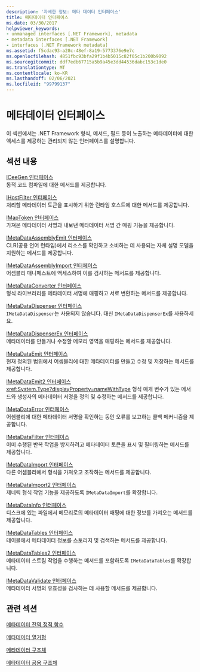 ```yaml
---
description: '자세한 정보: 메타 데이터 인터페이스'
title: 메타데이터 인터페이스
ms.date: 03/30/2017
helpviewer_keywords:
- unmanaged interfaces [.NET Framework], metadata
- metadata interfaces [.NET Framework]
- interfaces (.NET Framework metadata]
ms.assetid: f5cdac93-a28c-48ef-8a19-5773376e9e7c
ms.openlocfilehash: 4851fbc93bfa29f1b4b5015c82f05c1b200b9092
ms.sourcegitcommit: ddf7edb67715a5b9a45e3dd44536dabc153c1de0
ms.translationtype: MT
ms.contentlocale: ko-KR
ms.lasthandoff: 02/06/2021
ms.locfileid: "99799137"
---
```

# <a name="metadata-interfaces"></a>메타데이터 인터페이스

이 섹션에서는 .NET Framework 형식, 메서드, 필드 등이 노출하는 메타데이터에 대한 액세스를 제공하는 관리되지 않는 인터페이스를 설명합니다.  
  
## <a name="in-this-section"></a>섹션 내용  

 [ICeeGen 인터페이스](iceegen-interface.md)  
 동적 코드 컴파일에 대한 메서드를 제공합니다.  
  
 [IHostFilter 인터페이스](ihostfilter-interface.md)  
 처리할 메타데이터 토큰을 표시하기 위한 런타임 호스트에 대한 메서드를 제공합니다.  
  
 [IMapToken 인터페이스](imaptoken-interface.md)  
 가져온 메타데이터 서명과 내보낸 메타데이터 서명 간 매핑 기능을 제공합니다.  
  
 [IMetaDataAssemblyEmit 인터페이스](imetadataassemblyemit-interface.md)  
 CLR(공용 언어 런타임)에서 리소스를 확인하고 소비하는 데 사용되는 자체 설명 모델을 지원하는 메서드를 제공합니다.  
  
 [IMetaDataAssemblyImport 인터페이스](imetadataassemblyimport-interface.md)  
 어셈블리 매니페스트에 액세스하여 이를 검사하는 메서드를 제공합니다.  
  
 [IMetaDataConverter 인터페이스](imetadataconverter-interface.md)  
 형식 라이브러리를 메타데이터 서명에 매핑하고 서로 변환하는 메서드를 제공합니다.  
  
 [IMetaDataDispenser 인터페이스](imetadatadispenser-interface.md)  
 `IMetaDataDispenser`는 사용되지 않습니다. 대신 `IMetaDataDispenserEx`를 사용하세요.  
  
 [IMetaDataDispenserEx 인터페이스](imetadatadispenserex-interface.md)  
 메타데이터를 만들거나 수정할 메모리 영역을 매핑하는 메서드를 제공합니다.  
  
 [IMetaDataEmit 인터페이스](imetadataemit-interface.md)  
 현재 정의된 범위에서 어셈블리에 대한 메타데이터를 만들고 수정 및 저장하는 메서드를 제공합니다.  
  
 [IMetaDataEmit2 인터페이스](imetadataemit2-interface.md)  
 <xref:System.Type?displayProperty=nameWithType> 형식 매개 변수가 있는 메서드와 생성자의 메타데이터 서명을 정의 및 수정하는 메서드를 제공합니다.  
  
 [IMetaDataError 인터페이스](imetadataerror-interface.md)  
 어셈블리에 대한 메타데이터 서명을 확인하는 동안 오류를 보고하는 콜백 메커니즘을 제공합니다.  
  
 [IMetaDataFilter 인터페이스](imetadatafilter-interface.md)  
 이미 수행된 반복 작업을 방지하려고 메타데이터 토큰을 표시 및 필터링하는 메서드를 제공합니다.  
  
 [IMetaDataImport 인터페이스](imetadataimport-interface.md)  
 다른 어셈블리에서 형식을 가져오고 조작하는 메서드를 제공합니다.  
  
 [IMetaDataImport2 인터페이스](imetadataimport2-interface.md)  
 제네릭 형식 작업 기능을 제공하도록 `IMetaDataImport`를 확장합니다.  
  
 [IMetaDataInfo 인터페이스](imetadatainfo-interface.md)  
 디스크에 있는 파일에서 메모리로의 메타데이터 매핑에 대한 정보를 가져오는 메서드를 제공합니다.  
  
 [IMetaDataTables 인터페이스](imetadatatables-interface.md)  
 테이블에서 메타데이터 정보를 스토리지 및 검색하는 메서드를 제공합니다.  
  
 [IMetaDataTables2 인터페이스](imetadatatables2-interface.md)  
 메타데이터 스트림 작업을 수행하는 메서드를 포함하도록 `IMetaDataTables`를 확장합니다.  
  
 [IMetaDataValidate 인터페이스](imetadatavalidate-interface.md)  
 메타데이터 서명의 유효성을 검사하는 데 사용할 메서드를 제공합니다.  
  
## <a name="related-sections"></a>관련 섹션  

 [메타데이터 전역 정적 함수](metadata-global-static-functions.md)  
  
 [메타데이터 열거형](metadata-enumerations.md)  
  
 [메타데이터 구조체](metadata-structures.md)  
  
 [메타데이터 공용 구조체](metadata-unions.md)
